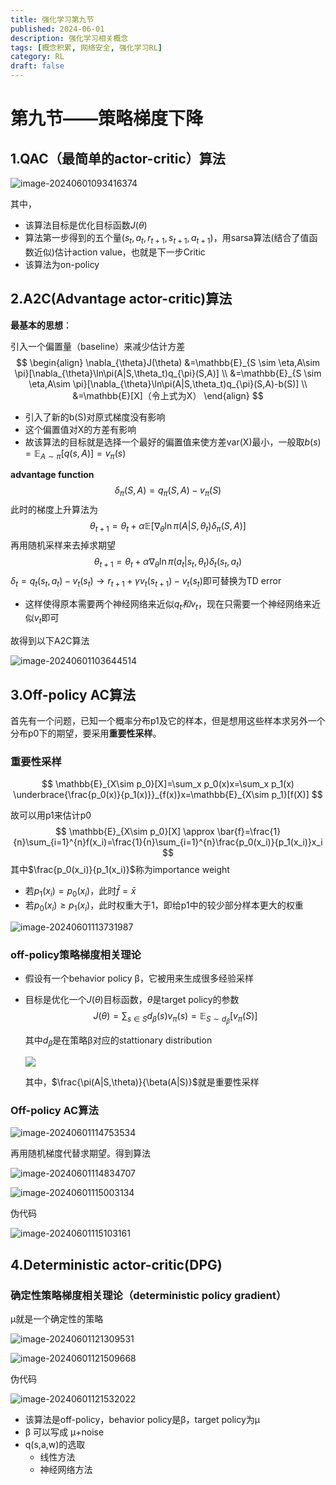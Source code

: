 ```yaml
---
title: 强化学习第九节
published: 2024-06-01
description: 强化学习相关概念
tags: [概念积累, 网络安全, 强化学习RL]
category: RL
draft: false
---
```

# 第九节——策略梯度下降

## 1.QAC（最简单的actor-critic）算法

![image-20240601093416374](https://raw.githubusercontent.com/PasserByNaOH/PicGo/main/blogPic/image-20240601093416374.png)

其中，

- 该算法目标是优化目标函数$J(\theta)$
- 算法第一步得到的五个量$(s_t,a_t,r_{t+1},s_{t+1},a_{t+1})$，用sarsa算法(结合了值函数近似)估计action value，也就是下一步Critic
- 该算法为on-policy



## 2.A2C(Advantage actor-critic)算法

**最基本的思想**：

引入一个偏置量（baseline）来减少估计方差
$$
\begin{align}
\nabla_{\theta}J(\theta) &=\mathbb{E}_{S \sim \eta,A\sim \pi}[\nabla_{\theta}\ln\pi(A|S,\theta_t)q_{\pi}(S,A)] \\
&=\mathbb{E}_{S \sim \eta,A\sim \pi}[\nabla_{\theta}\ln\pi(A|S,\theta_t)q_{\pi}(S,A)-b(S)] \\
&=\mathbb{E}[X]（令上式为X）
\end{align}
$$

- 引入了新的b(S)对原式梯度没有影响
- 这个偏置值对X的方差有影响
- 故该算法的目标就是选择一个最好的偏置值来使方差var(X)最小，一般取$b(s)=\mathbb{E}_{A\sim\pi}[q(s,A)]=v_{\pi}(s)$

**advantage function**
$$
\delta_{\pi}(S,A)=q_{\pi}(S,A)-v_{\pi}(S)
$$
此时的梯度上升算法为
$$
\theta_{t+1} = \theta_{t}+\alpha \mathbb{E}[\nabla_{\theta}\ln\pi(A|S,\theta_t)\delta_{\pi}(S,A)]
$$
再用随机采样来去掉求期望
$$
\theta_{t+1} = \theta_{t}+\alpha\nabla_{\theta}\ln\pi(a_t|s_t,\theta_t)\delta_{t}(s_t,a_t)
$$
$\delta_{t}=q_t(s_t,a_t)-v_t(s_t)\to r_{t+1}+\gamma v_{t}(s_{t+1})-v_t(s_t)$即可替换为TD error

- 这样使得原本需要两个神经网络来近似$q_t和v_t$，现在只需要一个神经网络来近似$v_t$即可

故得到以下A2C算法

![image-20240601103644514](https://raw.githubusercontent.com/PasserByNaOH/PicGo/main/blogPic/image-20240601103644514.png)

## 3.Off-policy AC算法

首先有一个问题，已知一个概率分布p1及它的样本，但是想用这些样本求另外一个分布p0下的期望，要采用**重要性采样**。

### 重要性采样

$$
\mathbb{E}_{X\sim p_0}[X]=\sum_x p_0(x)x=\sum_x p_1(x) \underbrace{\frac{p_0(x)}{p_1(x)}}_{f(x)}x=\mathbb{E}_{X\sim p_1}[f(X)]
$$

故可以用p1来估计p0
$$
\mathbb{E}_{X\sim p_0}[X] \approx \bar{f}=\frac{1}{n}\sum_{i=1}^{n}f(x_i)=\frac{1}{n}\sum_{i=1}^{n}\frac{p_0(x_i)}{p_1(x_i)}x_i
$$
其中$\frac{p_0(x_i)}{p_1(x_i)}$称为importance weight

- 若$p_1(x_i)=p_0(x_i)$，此时$\bar{f}=\bar{x}$
- 若$p_0(x_i)\ge p_1(x_i)$，此时权重大于1，即给p1中的较少部分样本更大的权重

![image-20240601113731987](https://raw.githubusercontent.com/PasserByNaOH/PicGo/main/blogPic/image-20240601113731987.png)

### off-policy策略梯度相关理论

- 假设有一个behavior policy β，它被用来生成很多经验采样

- 目标是优化一个$J(\theta)$目标函数，$\theta$是target policy的参数
  $$
  J(\theta)=\sum_{s\in S}d_\beta(s)v_\pi(s)=\mathbb{E}_{S\sim d_\beta}[v_\pi(S)]
  $$
  

  其中$d_\beta$是在策略β对应的stattionary distribution

  ![](https://raw.githubusercontent.com/PasserByNaOH/PicGo/main/blogPic/image-20240601114531938.png)

  其中，$\frac{\pi(A|S,\theta)}{\beta(A|S)}$就是重要性采样

### Off-policy AC算法

![image-20240601114753534](https://raw.githubusercontent.com/PasserByNaOH/PicGo/main/blogPic/image-20240601114753534.png)

再用随机梯度代替求期望。得到算法

![image-20240601114834707](https://raw.githubusercontent.com/PasserByNaOH/PicGo/main/blogPic/image-20240601114834707.png)

![image-20240601115003134](https://raw.githubusercontent.com/PasserByNaOH/PicGo/main/blogPic/image-20240601115003134.png)

伪代码

![image-20240601115103161](https://raw.githubusercontent.com/PasserByNaOH/PicGo/main/blogPic/image-20240601115103161.png)

## 4.Deterministic actor-critic(DPG)

### 确定性策略梯度相关理论（deterministic policy gradient）

μ就是一个确定性的策略

![image-20240601121309531](https://raw.githubusercontent.com/PasserByNaOH/PicGo/main/blogPic/image-20240601121309531.png)

![image-20240601121509668](https://raw.githubusercontent.com/PasserByNaOH/PicGo/main/blogPic/image-20240601121509668.png)

伪代码

![image-20240601121532022](https://raw.githubusercontent.com/PasserByNaOH/PicGo/main/blogPic/image-20240601121532022.png)

- 该算法是off-policy，behavior policy是β，target policy为μ
- β 可以写成 μ+noise
- q(s,a,w)的选取
  - 线性方法
  - 神经网络方法
